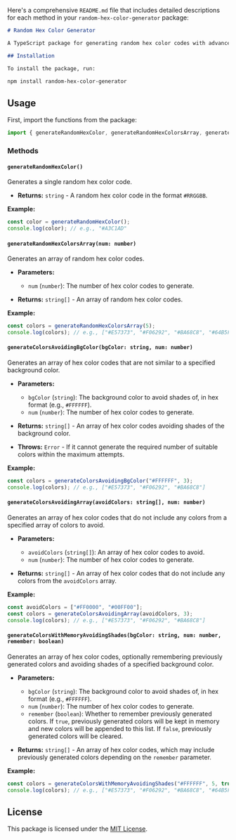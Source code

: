 Here's a comprehensive `README.md` file that includes detailed descriptions for each method in your `random-hex-color-generator` package:

```markdown
# Random Hex Color Generator

A TypeScript package for generating random hex color codes with advanced options including avoiding certain colors or shades. This package is useful for creating unique color schemes or avoiding specific colors in your projects.

## Installation

To install the package, run:

npm install random-hex-color-generator
```

## Usage

First, import the functions from the package:

```typescript
import { generateRandomHexColor, generateRandomHexColorsArray, generateColorsAvoidingBgColor, generateColorsAvoidingArray, generateColorsWithMemoryAvoidingShades } from 'random-hex-color-generator';
```

### Methods

#### `generateRandomHexColor()`

Generates a single random hex color code.

- **Returns:** `string` - A random hex color code in the format `#RRGGBB`.

**Example:**

```typescript
const color = generateRandomHexColor();
console.log(color); // e.g., "#A3C1AD"
```

#### `generateRandomHexColorsArray(num: number)`

Generates an array of random hex color codes.

- **Parameters:**
  - `num` (`number`): The number of hex color codes to generate.
  
- **Returns:** `string[]` - An array of random hex color codes.

**Example:**

```typescript
const colors = generateRandomHexColorsArray(5);
console.log(colors); // e.g., ["#E57373", "#F06292", "#BA68C8", "#64B5F6", "#4DB6AC"]
```

#### `generateColorsAvoidingBgColor(bgColor: string, num: number)`

Generates an array of hex color codes that are not similar to a specified background color.

- **Parameters:**
  - `bgColor` (`string`): The background color to avoid shades of, in hex format (e.g., `#FFFFFF`).
  - `num` (`number`): The number of hex color codes to generate.
  
- **Returns:** `string[]` - An array of hex color codes avoiding shades of the background color.

- **Throws:** `Error` - If it cannot generate the required number of suitable colors within the maximum attempts.

**Example:**

```typescript
const colors = generateColorsAvoidingBgColor("#FFFFFF", 3);
console.log(colors); // e.g., ["#E57373", "#F06292", "#BA68C8"]
```

#### `generateColorsAvoidingArray(avoidColors: string[], num: number)`

Generates an array of hex color codes that do not include any colors from a specified array of colors to avoid.

- **Parameters:**
  - `avoidColors` (`string[]`): An array of hex color codes to avoid.
  - `num` (`number`): The number of hex color codes to generate.
  
- **Returns:** `string[]` - An array of hex color codes that do not include any colors from the `avoidColors` array.

**Example:**

```typescript
const avoidColors = ["#FF0000", "#00FF00"];
const colors = generateColorsAvoidingArray(avoidColors, 3);
console.log(colors); // e.g., ["#E57373", "#F06292", "#BA68C8"]
```

#### `generateColorsWithMemoryAvoidingShades(bgColor: string, num: number, remember: boolean)`

Generates an array of hex color codes, optionally remembering previously generated colors and avoiding shades of a specified background color.

- **Parameters:**
  - `bgColor` (`string`): The background color to avoid shades of, in hex format (e.g., `#FFFFFF`).
  - `num` (`number`): The number of hex color codes to generate.
  - `remember` (`boolean`): Whether to remember previously generated colors. If `true`, previously generated colors will be kept in memory and new colors will be appended to this list. If `false`, previously generated colors will be cleared.
  
- **Returns:** `string[]` - An array of hex color codes, which may include previously generated colors depending on the `remember` parameter.

**Example:**

```typescript
const colors = generateColorsWithMemoryAvoidingShades("#FFFFFF", 5, true);
console.log(colors); // e.g., ["#E57373", "#F06292", "#BA68C8", "#64B5F6", "#4DB6AC"]
```

## License

This package is licensed under the [MIT License](LICENSE).